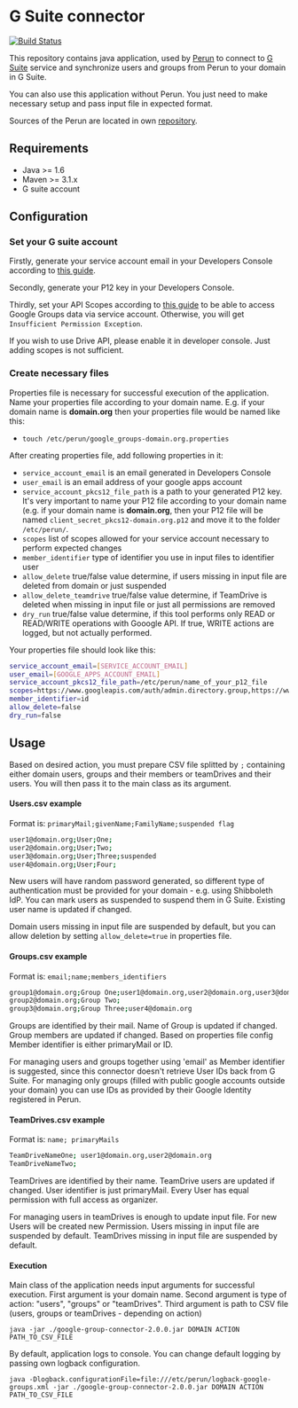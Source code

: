 # G Suite connector

[![Build Status](https://travis-ci.org/CESNET/google-group-connector.svg?branch=master)](https://travis-ci.org/CESNET/google-group-connector)

This repository contains java application, used by [Perun](http://perun.cesnet.cz/web/) to connect to [G Suite](https://gsuite.google.com/) service and synchronize users and groups from Perun to your domain in G Suite. 

You can also use this application without Perun. You just need to make necessary setup and pass input file in expected format.

Sources of the Perun are located in own [repository](https://github.com/CESNET/perun).

## Requirements

* Java >= 1.6
* Maven >= 3.1.x
* G suite account

## Configuration

### Set your G suite account

Firstly, generate your service account email in your Developers Console according to [this guide](https://developers.google.com/identity/protocols/OAuth2ServiceAccount#creatinganaccount).

Secondly, generate your P12 key in your Developers Console.

Thirdly, set your API Scopes according to [this guide](https://developers.google.com/identity/protocols/OAuth2ServiceAccount#delegatingauthority) to be able to access Google Groups data via service account. Otherwise, you will get `Insufficient Permission Exception`.

If you wish to use Drive API, please enable it in developer console. Just adding scopes is not sufficient.

### Create necessary files

Properties file is necessary for successful execution of the application. Name your properties file according to your domain name. E.g. if your domain name is **domain.org** then your properties file would be named like this:

* `touch /etc/perun/google_groups-domain.org.properties`

After creating properties file, add following properties in it: 

* `service_account_email` is an email generated in Developers Console
* `user_email` is an email address of your google apps account
* `service_account_pkcs12_file_path` is a path to your generated P12 key. It's very important to name your P12 file according to your domain name (e.g. if your domain name is **domain.org**, then your P12 file will be named `client_secret_pkcs12-domain.org.p12` and move it to the folder `/etc/perun/`. 
* `scopes` list of scopes allowed for your service account necessary to perform expected changes
* `member_identifier` type of identifier you use in input files to identifier user
* `allow_delete` true/false value determine, if users missing in input file are deleted from domain or just suspended
* `allow_delete_teamdrive` true/false value determine, if TeamDrive is deleted when missing in input file or just all permissions are removed
* `dry_run` true/false value determine, if this tool performs only READ or READ/WRITE operations with Gooogle API. If true, WRITE actions are logged, but not actually performed.

Your properties file should look like this:

```bash
service_account_email=[SERVICE_ACCOUNT_EMAIL]
user_email=[GOOGLE_APPS_ACCOUNT_EMAIL]
service_account_pkcs12_file_path=/etc/perun/name_of_your_p12_file
scopes=https://www.googleapis.com/auth/admin.directory.group,https://www.googleapis.com/auth/admin.directory.orgunit,https://www.googleapis.com/auth/admin.directory.user,https://www.googleapis.com/auth/groups,https://www.googleapis.com/auth/userinfo.email
member_identifier=id
allow_delete=false
dry_run=false
```

## Usage

Based on desired action, you must prepare CSV file splitted by `;` containing either domain users, groups and their members or teamDrives and their users. You will then pass it to the main class as its argument. 

#### Users.csv example

Format is: `primaryMail;givenName;FamilyName;suspended flag`

```bash
user1@domain.org;User;One;
user2@domain.org;User;Two;
user3@domain.org;User;Three;suspended
user4@domain.org;User;Four;
```

New users will have random password generated, so different type of authentication must be provided for your domain - e.g. using Shibboleth IdP.
You can mark users as suspended to suspend them in G Suite. Existing user name is updated if changed. 

Domain users missing in input file are suspended by default, but you can allow deletion by setting `allow_delete=true` in properties file.

#### Groups.csv example

Format is: `email;name;members_identifiers`

```bash
group1@domain.org;Group One;user1@domain.org,user2@domain.org,user3@domain.org
group2@domain.org;Group Two;
group3@domain.org;Group Three;user4@domain.org
```

Groups are identified by their mail. Name of Group is updated if changed. Group members are updated if changed.
Based on properties file config Member identifier is either primaryMail or ID.

For managing users and groups together using 'email' as Member identifier is suggested, since this connector doesn't retrieve User IDs back from G Suite.
For managing only groups (filled with public google accounts outside your domain) you can use IDs as provided by their Google Identity registered in Perun.

#### TeamDrives.csv example

Format is: `name; primaryMails`

```bash
TeamDriveNameOne; user1@domain.org,user2@domain.org
TeamDriveNameTwo;
```

TeamDrives are identified by their name. TeamDrive users are updated if changed.
User identifier is just primaryMail. Every User has equal permission with full access as organizer.

For managing users in teamDrives is enough to update input file. For new Users will be created new Permission.
Users missing in input file are suspended by default.
TeamDrives missing in input file are suspended by default.


#### Execution

Main class of the application needs input arguments for successful execution. 
First argument is your domain name. 
Second argument is type of action: "users", "groups" or "teamDrives".
Third argument is path to CSV file (users, groups or teamDrives - depending on action)

```
java -jar ./google-group-connector-2.0.0.jar DOMAIN ACTION PATH_TO_CSV_FILE
```

By default, application logs to console. You can change default logging by passing own logback configuration.

```$xslt
java -Dlogback.configurationFile=file:///etc/perun/logback-google-groups.xml -jar ./google-group-connector-2.0.0.jar DOMAIN ACTION PATH_TO_CSV_FILE
```
